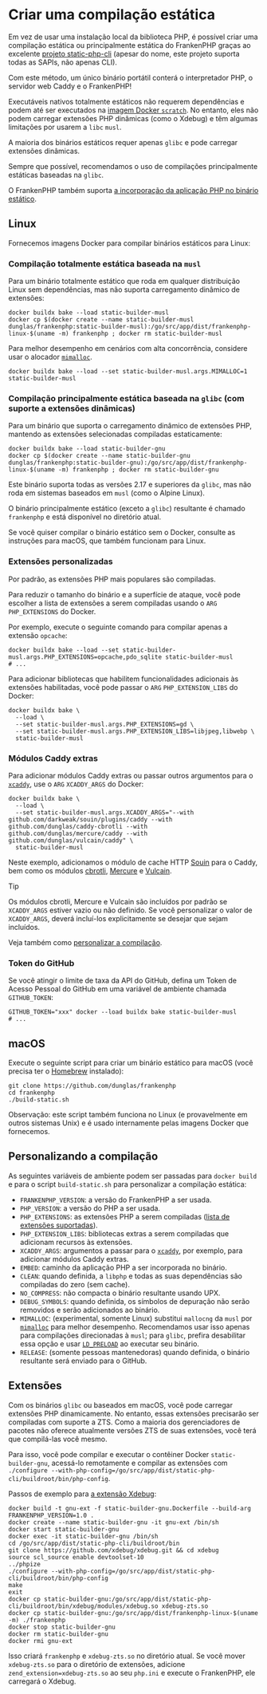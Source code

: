 # Criar uma compilação estática

Em vez de usar uma instalação local da biblioteca PHP, é possível criar uma
compilação estática ou principalmente estática do FrankenPHP graças ao excelente
[projeto static-php-cli](https://github.com/crazywhalecc/static-php-cli) (apesar
do nome, este projeto suporta todas as SAPIs, não apenas CLI).

Com este método, um único binário portátil conterá o interpretador PHP, o
servidor web Caddy e o FrankenPHP!

Executáveis nativos totalmente estáticos não requerem dependências e podem até
ser executados na
[imagem Docker `scratch`](https://docs.docker.com/build/building/base-images/#create-a-minimal-base-image-using-scratch).
No entanto, eles não podem carregar extensões PHP dinâmicas (como o Xdebug) e
têm algumas limitações por usarem a `libc` `musl`.

A maioria dos binários estáticos requer apenas `glibc` e pode carregar extensões
dinâmicas.

Sempre que possível, recomendamos o uso de compilações principalmente estáticas
baseadas na `glibc`.

O FrankenPHP também suporta
[a incorporação da aplicação PHP no binário estático](embed.md).

## Linux

Fornecemos imagens Docker para compilar binários estáticos para Linux:

### Compilação totalmente estática baseada na `musl`

Para um binário totalmente estático que roda em qualquer distribuição Linux sem
dependências, mas não suporta carregamento dinâmico de extensões:

```console
docker buildx bake --load static-builder-musl
docker cp $(docker create --name static-builder-musl dunglas/frankenphp:static-builder-musl):/go/src/app/dist/frankenphp-linux-$(uname -m) frankenphp ; docker rm static-builder-musl
```

Para melhor desempenho em cenários com alta concorrência, considere usar o
alocador [`mimalloc`](https://github.com/microsoft/mimalloc).

```console
docker buildx bake --load --set static-builder-musl.args.MIMALLOC=1 static-builder-musl
```

### Compilação principalmente estática baseada na `glibc` (com suporte a extensões dinâmicas)

Para um binário que suporta o carregamento dinâmico de extensões PHP, mantendo
as extensões selecionadas compiladas estaticamente:

```console
docker buildx bake --load static-builder-gnu
docker cp $(docker create --name static-builder-gnu dunglas/frankenphp:static-builder-gnu):/go/src/app/dist/frankenphp-linux-$(uname -m) frankenphp ; docker rm static-builder-gnu
```

Este binário suporta todas as versões 2.17 e superiores da `glibc`, mas não roda
em sistemas baseados em `musl` (como o Alpine Linux).

O binário principalmente estático (exceto a `glibc`) resultante é chamado
`frankenphp` e está disponível no diretório atual.

Se você quiser compilar o binário estático sem o Docker, consulte as instruções
para macOS, que também funcionam para Linux.

### Extensões personalizadas

Por padrão, as extensões PHP mais populares são compiladas.

Para reduzir o tamanho do binário e a superfície de ataque, você pode escolher a
lista de extensões a serem compiladas usando o `ARG` `PHP_EXTENSIONS` do Docker.

Por exemplo, execute o seguinte comando para compilar apenas a extensão
`opcache`:

```console
docker buildx bake --load --set static-builder-musl.args.PHP_EXTENSIONS=opcache,pdo_sqlite static-builder-musl
# ...
```

Para adicionar bibliotecas que habilitem funcionalidades adicionais às extensões
habilitadas, você pode passar o `ARG` `PHP_EXTENSION_LIBS` do Docker:

```console
docker buildx bake \
  --load \
  --set static-builder-musl.args.PHP_EXTENSIONS=gd \
  --set static-builder-musl.args.PHP_EXTENSION_LIBS=libjpeg,libwebp \
  static-builder-musl
```

### Módulos Caddy extras

Para adicionar módulos Caddy extras ou passar outros argumentos para o
[`xcaddy`](https://github.com/caddyserver/xcaddy), use o `ARG` `XCADDY_ARGS` do
Docker:

```console
docker buildx bake \
  --load \
  --set static-builder-musl.args.XCADDY_ARGS="--with github.com/darkweak/souin/plugins/caddy --with github.com/dunglas/caddy-cbrotli --with github.com/dunglas/mercure/caddy --with github.com/dunglas/vulcain/caddy" \
  static-builder-musl
```

Neste exemplo, adicionamos o módulo de cache HTTP [Souin](https://souin.io) para
o Caddy, bem como os módulos
[cbrotli](https://github.com/dunglas/caddy-cbrotli),
[Mercure](https://mercure.rocks) e [Vulcain](https://vulcain.rocks).

> [!TIP]
>
> Os módulos cbrotli, Mercure e Vulcain são incluídos por padrão se
> `XCADDY_ARGS` estiver vazio ou não definido.
> Se você personalizar o valor de `XCADDY_ARGS`, deverá incluí-los
> explicitamente se desejar que sejam incluídos.

Veja também como [personalizar a compilação](#personalizando-a-compilação).

### Token do GitHub

Se você atingir o limite de taxa da API do GitHub, defina um Token de Acesso
Pessoal do GitHub em uma variável de ambiente chamada `GITHUB_TOKEN`:

```console
GITHUB_TOKEN="xxx" docker --load buildx bake static-builder-musl
# ...
```

## macOS

Execute o seguinte script para criar um binário estático para macOS (você
precisa ter o [Homebrew](https://brew.sh/) instalado):

```console
git clone https://github.com/dunglas/frankenphp
cd frankenphp
./build-static.sh
```

Observação: este script também funciona no Linux (e provavelmente em outros
sistemas Unix) e é usado internamente pelas imagens Docker que fornecemos.

## Personalizando a compilação

As seguintes variáveis de ambiente podem ser passadas para `docker build` e para
o script `build-static.sh` para personalizar a compilação estática:

- `FRANKENPHP_VERSION`: a versão do FrankenPHP a ser usada.
- `PHP_VERSION`: a versão do PHP a ser usada.
- `PHP_EXTENSIONS`: as extensões PHP a serem compiladas
  ([lista de extensões suportadas](https://static-php.dev/en/guide/extensions.html)).
- `PHP_EXTENSION_LIBS`: bibliotecas extras a serem compiladas que adicionam
  recursos às extensões.
- `XCADDY_ARGS`: argumentos a passar para o
  [`xcaddy`](https://github.com/caddyserver/xcaddy), por exemplo, para adicionar
  módulos Caddy extras.
- `EMBED`: caminho da aplicação PHP a ser incorporada no binário.
- `CLEAN`: quando definida, a `libphp` e todas as suas dependências são
  compiladas do zero (sem cache).
- `NO_COMPRESS`: não compacta o binário resultante usando UPX.
- `DEBUG_SYMBOLS`: quando definida, os símbolos de depuração não serão removidos
  e serão adicionados ao binário.
- `MIMALLOC`: (experimental, somente Linux) substitui `mallocng` da `musl` por
  [`mimalloc`](https://github.com/microsoft/mimalloc) para melhor desempenho.
  Recomendamos usar isso apenas para compilações direcionadas à `musl`; para
  `glibc`, prefira desabilitar essa opção e usar
  [`LD_PRELOAD`](https://microsoft.github.io/mimalloc/overrides.html) ao
  executar seu binário.
- `RELEASE`: (somente pessoas mantenedoras) quando definida, o binário
  resultante será enviado para o GitHub.

## Extensões

Com os binários `glibc` ou baseados em macOS, você pode carregar extensões PHP
dinamicamente.
No entanto, essas extensões precisarão ser compiladas com suporte a ZTS.
Como a maioria dos gerenciadores de pacotes não oferece atualmente versões ZTS
de suas extensões, você terá que compilá-las você mesmo.

Para isso, você pode compilar e executar o contêiner Docker
`static-builder-gnu`, acessá-lo remotamente e compilar as extensões com
`./configure --with-php-config=/go/src/app/dist/static-php-cli/buildroot/bin/php-config`.

Passos de exemplo para [a extensão Xdebug](https://xdebug.org):

```console
docker build -t gnu-ext -f static-builder-gnu.Dockerfile --build-arg FRANKENPHP_VERSION=1.0 .
docker create --name static-builder-gnu -it gnu-ext /bin/sh
docker start static-builder-gnu
docker exec -it static-builder-gnu /bin/sh
cd /go/src/app/dist/static-php-cli/buildroot/bin
git clone https://github.com/xdebug/xdebug.git && cd xdebug
source scl_source enable devtoolset-10
../phpize
./configure --with-php-config=/go/src/app/dist/static-php-cli/buildroot/bin/php-config
make
exit
docker cp static-builder-gnu:/go/src/app/dist/static-php-cli/buildroot/bin/xdebug/modules/xdebug.so xdebug-zts.so
docker cp static-builder-gnu:/go/src/app/dist/frankenphp-linux-$(uname -m) ./frankenphp
docker stop static-builder-gnu
docker rm static-builder-gnu
docker rmi gnu-ext
```

Isso criará `frankenphp` e `xdebug-zts.so` no diretório atual.
Se você mover `xdebug-zts.so` para o diretório de extensões, adicione
`zend_extension=xdebug-zts.so` ao seu `php.ini` e execute o FrankenPHP, ele
carregará o Xdebug.
